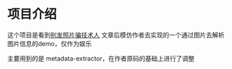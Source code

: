 # 项目介绍
这个项目是看到[别发照片骗技术人](https://blog.csdn.net/zwrlj527/article/details/119823407) 文章后模仿作者去实现的一个通过图片去解析图片信息的demo，仅作为娱乐

主要用到的是 metadata-extractor，在作者原码的基础上进行了调整